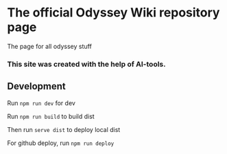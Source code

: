 # The official Odyssey Wiki repository page

The page for all odyssey stuff

### This site was created with the help of AI-tools. 



## Development 

Run `npm run dev` for dev

Run `npm run build` to build dist

Then run `serve dist` to deploy local dist

For github deploy, run `npm run deploy`